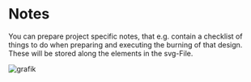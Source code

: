 # Notes

You can prepare project specific notes, that e.g. contain a checklist of things to do when preparing and executing the burning of that design. These will be stored along the elements in the svg-File.

![grafik](https://github.com/meerk40t/meerk40t/assets/2670784/4da42a95-23f6-4c90-b296-5f35e1b328e6)
